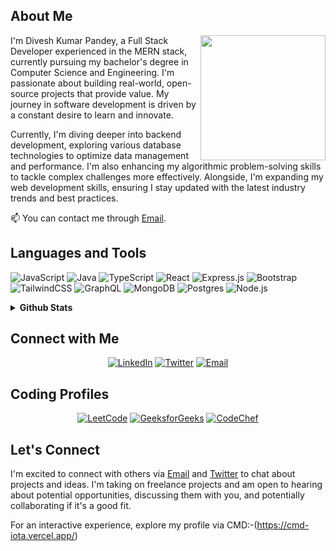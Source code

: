 ## About Me

<img align="right" height="200" src="https://media1.tenor.com/images/f3625c30deb97e5bed28eb12bf1323a1/tenor.gif?itemid=15100195" />

I'm Divesh Kumar Pandey, a Full Stack Developer experienced in the MERN stack, currently pursuing my bachelor's degree in Computer Science and Engineering. I'm passionate about building real-world, open-source projects that provide value. My journey in software development is driven by a constant desire to learn and innovate.

Currently, I'm diving deeper into backend development, exploring various database technologies to optimize data management and performance. I'm also enhancing my algorithmic problem-solving skills to tackle complex challenges more effectively. Alongside, I'm expanding my web development skills, ensuring I stay updated with the latest industry trends and best practices.

📫 You can contact me through [Email](mailto:diveshp904@gmail.com).

## Languages and Tools

<p align="left">
  <img src="https://img.shields.io/badge/-JavaScript-F7DF1E?logo=JavaScript&logoColor=000000&style=for-the-badge" alt="JavaScript"/>
  <img src="https://img.shields.io/badge/-Java-000000?logo=Java&logoColor=white&style=for-the-badge" alt="Java"/>
  <img src="https://img.shields.io/badge/-TypeScript-3178C6?logo=TypeScript&logoColor=ffffff&style=for-the-badge" alt="TypeScript"/>
  <img src="https://img.shields.io/badge/-React-61DAFB?logo=React&logoColor=000000&style=for-the-badge" alt="React"/>
  <img src="https://img.shields.io/badge/-Express.js-000000?logo=Express&logoColor=white&style=for-the-badge" alt="Express.js"/>
  <img src="https://img.shields.io/badge/-Bootstrap-563D7C?logo=Bootstrap&logoColor=white&style=for-the-badge" alt="Bootstrap"/>
  <img src="https://img.shields.io/badge/-TailwindCSS-38B2AC?logo=TailwindCSS&logoColor=ffffff&style=for-the-badge" alt="TailwindCSS"/>
  <img src="https://img.shields.io/badge/-GraphQL-E10098?logo=GraphQL&logoColor=ffffff&style=for-the-badge" alt="GraphQL"/>
  <img src="https://img.shields.io/badge/-MongoDB-47A248?logo=MongoDB&logoColor=ffffff&style=for-the-badge" alt="MongoDB"/>
  <img src="https://img.shields.io/badge/-Postgres-336791?logo=PostgreSQL&logoColor=ffffff&style=for-the-badge" alt="Postgres"/>
  <img src="https://img.shields.io/badge/-Node.js-339933?logo=Node.js&logoColor=ffffff&style=for-the-badge" alt="Node.js"/>
</p>

<details>
  <summary><strong>Github Stats</strong></summary>
  <div align="center">
    <a href="https://github-readme-stats.vercel.app/api?username=divesh1207&hide_title=false&hide_rank=false&show_icons=true&include_all_commits=true&count_private=true&disable_animations=false&theme=dracula&locale=en&hide_border=false">
      <img src="https://github-readme-stats.vercel.app/api?username=divesh1207&hide_title=false&hide_rank=false&show_icons=true&include_all_commits=true&count_private=true&disable_animations=false&theme=dracula&locale=en&hide_border=false" height="150" alt="stats graph"/>
    </a>
    <a href="https://github-readme-stats.vercel.app/api/top-langs?username=divesh1207&layout=compact&card_width=320&langs_count=10&theme=dracula&hide_border=false">
      <img src="https://github-readme-stats.vercel.app/api/top-langs?username=divesh1207&layout=compact&card_width=320&langs_count=10&theme=dracula&hide_border=false" height="150" alt="languages graph"/>
    </a>
  </div>
</details>

## Connect with Me

<div align="center">
  <a href="https://www.linkedin.com/in/divesh-pandey-161419218/" target="_blank"><img src="https://img.shields.io/badge/LinkedIn-%230077B5.svg?style=for-the-badge&logo=LinkedIn&logoColor=white" alt="LinkedIn"/></a>
  <a href="https://twitter.com/divesh1207" target="_blank"><img src="https://img.shields.io/badge/Twitter-%231DA1F2.svg?style=for-the-badge&logo=Twitter&logoColor=white" alt="Twitter"/></a>
  <a href="mailto:diveshp904@gmail.com" target="_blank"><img src="https://img.shields.io/badge/Email-%23D14836.svg?style=for-the-badge&logo=Gmail&logoColor=white" alt="Email"/></a>
</div>

## Coding Profiles

<div align="center">
  <a href="https://leetcode.com/diveshp904/" target="_blank"><img src="https://img.shields.io/badge/LeetCode-FFA116?style=for-the-badge&logo=LeetCode&logoColor=black" alt="LeetCode"/></a>
  <a href="https://auth.geeksforgeeks.org/user/divesh90j5" target="_blank"><img src="https://img.shields.io/badge/GeeksforGeeks-298D46?style=for-the-badge&logo=geeksforgeeks&logoColor=white" alt="GeeksforGeeks"/></a>
  <a href="https://www.codechef.com/users/divesh_1207" target="_blank"><img src="https://img.shields.io/badge/CodeChef-%23964B00.svg?style=for-the-badge&logo=CodeChef&logoColor=white" alt="CodeChef"/></a>
</div>

## Let's Connect

I'm excited to connect with others via [Email](mailto:diveshp904@gmail.com) and [Twitter](https://twitter.com/divesh1207) to chat about projects and ideas. I'm taking on freelance projects and am open to hearing about potential opportunities, discussing them with you, and potentially collaborating if it's a good fit.

For an interactive experience, explore my profile via CMD:-(https://cmd-iota.vercel.app/)


